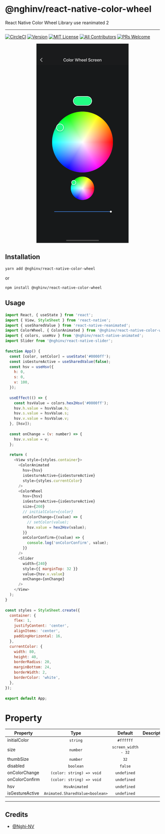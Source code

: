 # @nghinv/react-native-color-wheel

React Native Color Wheel Library use reanimated 2

---

[![CircleCI](https://circleci.com/gh/nghinv-software/react-native-color-wheel.svg?style=svg)](https://circleci.com/gh/nghinv-software/react-native-color-wheel)
[![Version][version-badge]][package]
[![MIT License][license-badge]][license]
[![All Contributors][all-contributors-badge]][all-contributors]
[![PRs Welcome][prs-welcome-badge]][prs-welcome]

<p align="center">
<img src="./assets/demo.png" width="300"/>
</p>

## Installation

```sh
yarn add @nghinv/react-native-color-wheel
```

or 

```sh
npm install @nghinv/react-native-color-wheel
```

## Usage

```js
import React, { useState } from 'react';
import { View, StyleSheet } from 'react-native';
import { useSharedValue } from 'react-native-reanimated';
import ColorWheel, { ColorAnimated } from '@nghinv/react-native-color-wheel';
import { colors, useHsv } from '@nghinv/react-native-animated';
import Slider from '@nghinv/react-native-slider';

function App() {
  const [color, setColor] = useState('#0000ff');
  const isGestureActive = useSharedValue(false);
  const hsv = useHsv({
    h: 0,
    s: 0,
    v: 100,
  });

  useEffect(() => {
    const hsvValue = colors.hex2Hsv('#0000ff');
    hsv.h.value = hsvValue.h;
    hsv.s.value = hsvValue.s;
    hsv.v.value = hsvValue.v;
  }, [hsv]);

  const onChange = (v: number) => {
    hsv.v.value = v;
  };

  return (
    <View style={styles.container}>
      <ColorAnimated
        hsv={hsv}
        isGestureActive={isGestureActive}
        style={styles.currentColor}
      />
      <ColorWheel
        hsv={hsv}
        isGestureActive={isGestureActive}
        size={260}
        // initialColor={color}
        onColorChange={(value) => {
          // setColor(value);
          hsv.value = hex2Hsv(value);
        }}
        onColorConfirm={(value) => {
          console.log('onColorConfirm', value);
        }}
      />
      <Slider
        width={240}
        style={{ marginTop: 32 }}
        value={hsv.v.value}
        onChange={onChange}
      />
    </View>
  );
}

const styles = StyleSheet.create({
  container: {
    flex: 1,
    justifyContent: 'center',
    alignItems: 'center',
    paddingHorizontal: 16,
  },
  currentColor: {
    width: 80,
    height: 40,
    borderRadius: 20,
    marginBottom: 24,
    borderWidth: 2,
    borderColor: 'white',
  },
});

export default App;
```

# Property

| Property | Type | Default | Description |
|----------|:----:|:-------:|-------------|
| initialColor | `string` | `#ffffff` |  |
| size | `number` | `screen_width - 32` |  |
| thumbSize | `number` | `32` |  |
| disabled | `boolean` | `false` |  |
| onColorChange | `(color: string) => void` | `undefined` |  |
| onColorConfirm | `(color: string) => void` | `undefined` |  |
| hsv | `HsvAnimated` | `undefined` |  |
| isGestureActive | `Animated.SharedValue<boolean>` | `undefined` |  |

---
## Credits

- [@Nghi-NV](https://github.com/Nghi-NV)


[version-badge]: https://img.shields.io/npm/v/@nghinv/react-native-color-wheel.svg?style=flat-square
[package]: https://www.npmjs.com/package/@nghinv/react-native-color-wheel
[license-badge]: https://img.shields.io/npm/l/@nghinv/react-native-color-wheel.svg?style=flat-square
[license]: https://opensource.org/licenses/MIT
[all-contributors-badge]: https://img.shields.io/badge/all_contributors-1-orange.svg?style=flat-square
[all-contributors]: #contributors
[prs-welcome-badge]: https://img.shields.io/badge/PRs-welcome-brightgreen.svg?style=flat-square
[prs-welcome]: http://makeapullrequest.com

